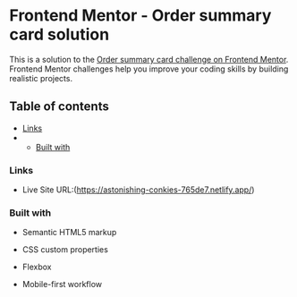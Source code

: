 # Frontend Mentor - Order summary card solution

This is a solution to the [Order summary card challenge on Frontend Mentor](https://www.frontendmentor.io/challenges/order-summary-component-QlPmajDUj). Frontend Mentor challenges help you improve your coding skills by building realistic projects. 

## Table of contents


  - [Links](#links)
- 
  - [Built with](#built-with)
  
### Links


- Live Site URL:(https://astonishing-conkies-765de7.netlify.app/)



### Built with

- Semantic HTML5 markup
- CSS custom properties
- Flexbox

- Mobile-first workflow


